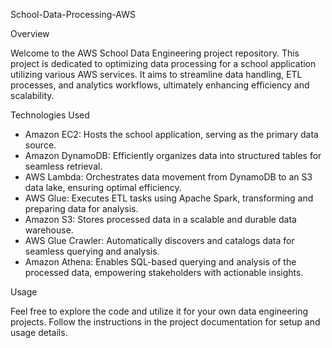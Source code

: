  School-Data-Processing-AWS

 Overview

Welcome to the AWS School Data Engineering project repository. This project is dedicated to optimizing data processing for a school application utilizing various AWS services. It aims to streamline data handling, ETL processes, and analytics workflows, ultimately enhancing efficiency and scalability.

 Technologies Used

- Amazon EC2: Hosts the school application, serving as the primary data source.
- Amazon DynamoDB: Efficiently organizes data into structured tables for seamless retrieval.
- AWS Lambda: Orchestrates data movement from DynamoDB to an S3 data lake, ensuring optimal efficiency.
- AWS Glue: Executes ETL tasks using Apache Spark, transforming and preparing data for analysis.
- Amazon S3: Stores processed data in a scalable and durable data warehouse.
- AWS Glue Crawler: Automatically discovers and catalogs data for seamless querying and analysis.
- Amazon Athena: Enables SQL-based querying and analysis of the processed data, empowering stakeholders with actionable insights.


 Usage

Feel free to explore the code and utilize it for your own data engineering projects. Follow the instructions in the project documentation for setup and usage details.

